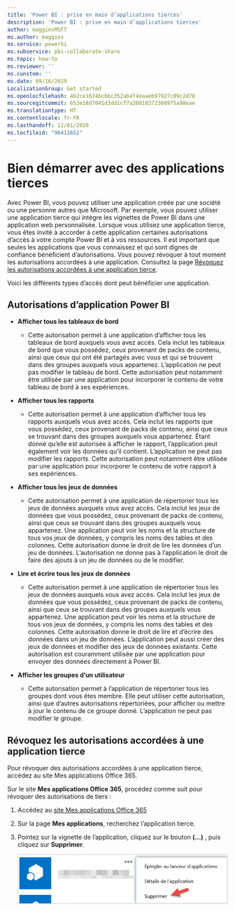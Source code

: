 ```yaml
---
title: 'Power BI : prise en main d’applications tierces'
description: 'Power BI : prise en main d’applications tierces'
author: maggiesMSFT
ms.author: maggies
ms.service: powerbi
ms.subservice: pbi-collaborate-share
ms.topic: how-to
ms.reviewer: ''
ms.cunstom: ''
ms.date: 09/16/2019
LocalizationGroup: Get started
ms.openlocfilehash: 4b2ce1624bcbbc352ab4f4eaaeb97927c09c2d78
ms.sourcegitcommit: 653e18d7041d3dd1cf7a38010372366975a98eae
ms.translationtype: HT
ms.contentlocale: fr-FR
ms.lasthandoff: 12/01/2020
ms.locfileid: "96411652"
---
```

# <a name="get-started-with-third-party-apps"></a>Bien démarrer avec des applications tierces

Avec Power BI, vous pouvez utiliser une application créée par une société ou une personne autres que Microsoft. Par exemple, vous pouvez utiliser une application tierce qui intègre les vignettes de Power BI dans une application web personnalisée. Lorsque vous utilisez une application tierce, vous êtes invité à accorder à cette application certaines autorisations d’accès à votre compte Power BI et à vos ressources. Il est important que seules les applications que vous connaissez et qui sont dignes de confiance bénéficient d’autorisations. Vous pouvez révoquer à tout moment les autorisations accordées à une application. Consultez la page [Révoquez les autorisations accordées à une application tierce](#revoke).

Voici les différents types d’accès dont peut bénéficier une application.

## <a name="power-bi-app-permissions"></a>Autorisations d’application Power BI

* **Afficher tous les tableaux de bord**
  
  * Cette autorisation permet à une application d’afficher tous les tableaux de bord auxquels vous avez accès. Cela inclut les tableaux de bord que vous possédez, ceux provenant de packs de contenu, ainsi que ceux qui ont été partagés avec vous et qui se trouvent dans des groupes auxquels vous appartenez. L’application ne peut pas modifier le tableau de bord. Cette autorisation peut notamment être utilisée par une application pour incorporer le contenu de votre tableau de bord à ses expériences.

* **Afficher tous les rapports**
  
  * Cette autorisation permet à une application d’afficher tous les rapports auxquels vous avez accès. Cela inclut les rapports que vous possédez, ceux provenant de packs de contenu, ainsi que ceux se trouvant dans des groupes auxquels vous appartenez. Étant donné qu’elle est autorisée à afficher le rapport, l’application peut également voir les données qu’il contient. L’application ne peut pas modifier les rapports. Cette autorisation peut notamment être utilisée par une application pour incorporer le contenu de votre rapport à ses expériences.

* **Afficher tous les jeux de données**
  
  * Cette autorisation permet à une application de répertorier tous les jeux de données auxquels vous avez accès. Cela inclut les jeux de données que vous possédez, ceux provenant de packs de contenu, ainsi que ceux se trouvant dans des groupes auxquels vous appartenez. Une application peut voir les noms et la structure de tous vos jeux de données, y compris les noms des tables et des colonnes. Cette autorisation donne le droit de lire les données d’un jeu de données. L’autorisation ne donne pas à l’application le droit de faire des ajouts à un jeu de données ou de le modifier.
* **Lire et écrire tous les jeux de données**
  
  * Cette autorisation permet à une application de répertorier tous les jeux de données auxquels vous avez accès. Cela inclut les jeux de données que vous possédez, ceux provenant de packs de contenu, ainsi que ceux se trouvant dans des groupes auxquels vous appartenez. Une application peut voir les noms et la structure de tous vos jeux de données, y compris les noms des tables et des colonnes. Cette autorisation donne le droit de lire et d’écrire des données dans un jeu de données. L’application peut aussi créer des jeux de données et modifier des jeux de données existants. Cette autorisation est couramment utilisée par une application pour envoyer des données directement à Power BI.

* **Afficher les groupes d’un utilisateur**
  
  * Cette autorisation permet à l’application de répertorier tous les groupes dont vous êtes membre. Elle peut utiliser cette autorisation, ainsi que d’autres autorisations répertoriées, pour afficher ou mettre à jour le contenu de ce groupe donné. L’application ne peut pas modifier le groupe.

<a name="revoke"/>

## <a name="revoke-third-party-app-permissions"></a>Révoquez les autorisations accordées à une application tierce

Pour révoquer des autorisations accordées à une application tierce, accédez au site Mes applications Office 365.

Sur le site **Mes applications Office 365**, procédez comme suit pour révoquer des autorisations de tiers :

1. Accédez au [site Mes applications Office 365](https://portal.office.com/myapps)

2. Sur la page **Mes applications**, recherchez l’application tierce.

3. Pointez sur la vignette de l’application, cliquez sur le bouton **(…)** , puis cliquez sur **Supprimer**.

   ![Capture d’écran montrant l’option Supprimer pour révoquer des autorisations tierces.](media/service-power-bi-get-started-third-party-apps/remove.png)